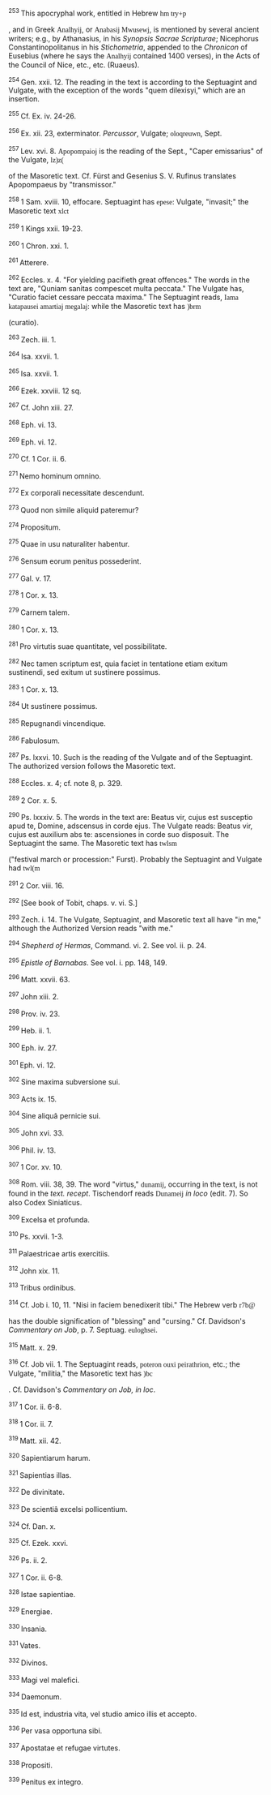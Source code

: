 <body>
 <p><a name="P7100_1554672"></a>
 <sup>253 </sup>This apocryphal work, entitled in Hebrew <font face="SPTiberian">hm try+p</font></p>
 
 <p>, and in Greek <font face="SPIonic">Analhyij</font>, or <font face="SPIonic">Anabasij Mwusewj</font>, is mentioned by several ancient writers; e.g., by Athanasius, in his <i>Synopsis Sacrae Scripturae</i>; Nicephorus Constantinopolitanus in his <i>Stichometria</i>, appended to the <i>Chronicon</i> of Eusebius (where he says the <font face="SPIonic">Analhyij</font> contained 1400 verses), in the Acts of the Council of Nice, etc., etc. (Ruaeus).</p>
 
 <p><a name="P7101_1555553"></a>
 <sup>254 </sup>Gen. xxii. 12. The reading in the text is according to the Septuagint and Vulgate, with the exception of the words "quem dilexisyi," which are an insertion. </p>
 
 <p><a name="P7102_1556157"></a>
 <sup>255 </sup>Cf. Ex. iv. 24-26.</p>
 
 <p><a name="P7103_1556245"></a>
 <sup>256 </sup>Ex. xii. 23, exterminator. <i>Percussor</i>, Vulgate; <font face="SPIonic">oloqreuwn</font>, Sept.</p>
 
 <p><a name="P7104_1556507"></a>
 <sup>257 </sup>Lev. xvi. 8. <font face="SPIonic">Apopompaioj</font> is the reading of the Sept., "Caper emissarius" of the Vulgate, <font face="SPTiberian">lz)z(</font></p>
 
 <p> of the Masoretic text. Cf. Fürst and Gesenius S. V. Rufinus translates Apopompaeus by "transmissor."</p>
 
 <p><a name="P7105_1556779"></a>
 <sup>258 </sup>1 Sam. xviii. 10, effocare. Septuagint has <font face="SPIonic">epese</font>: Vulgate, "invasit;" the Masoretic text <font face="SPTiberian">xlct</font></p>
 
 <p><a name="P7106_1557659"></a>
 <sup>259 </sup>1 Kings xxii. 19-23.</p>
 
 <p><a name="P7107_1558063"></a>
 <sup>260 </sup>1 Chron. xxi. 1.</p>
 
 <p><a name="P7108_1558144"></a>
 <sup>261 </sup>Atterere.</p>
 
 <p><a name="P7109_1558347"></a>
 <sup>262 </sup>Eccles. x. 4. "For yielding pacifieth great offences." The words in the text are, "Quniam sanitas compescet multa peccata." The Vulgate has, "Curatio faciet cessare peccata maxima." The Septuagint reads, <font face="SPIonic">Iama katapausei amartiaj megalaj</font>: while the Masoretic text has <font face="SPTiberian">)brm</font></p>
 
 <p> (curatio).</p>
 
 <p><a name="P7110_1558650"></a>
 <sup>263 </sup>Zech. iii. 1.</p>
 
 <p><a name="P7111_1558825"></a>
 <sup>264 </sup>Isa. xxvii. 1.</p>
 
 <p><a name="P7112_1558856"></a>
 <sup>265 </sup>Isa. xxvii. 1.</p>
 
 <p><a name="P7113_1559082"></a>
 <sup>266 </sup>Ezek. xxviii. 12 sq.</p>
 
 <p><a name="P7115_1560283"></a>
 <sup>267 </sup>Cf. John xiii. 27.</p>
 
 <p><a name="P7116_1560486"></a>
 <sup>268 </sup>Eph. vi. 13.</p>
 
 <p><a name="P7117_1560721"></a>
 <sup>269 </sup>Eph. vi. 12.</p>
 
 <p><a name="P7118_1560846"></a>
 <sup>270 </sup>Cf. 1 Cor. ii. 6.</p>
 
 <p><a name="P7119_1561454"></a>
 <sup>271 </sup>Nemo hominum omnino. </p>
 
 <p><a name="P7121_1561704"></a>
 <sup>272 </sup>Ex corporali necessitate descendunt.</p>
 
 <p><a name="P7122_1563761"></a>
 <sup>273 </sup>Quod non simile aliquid pateremur?</p>
 
 <p><a name="P7123_1564176"></a>
 <sup>274 </sup>Propositum.</p>
 
 <p><a name="P7124_1564473"></a>
 <sup>275 </sup>Quae in usu naturaliter habentur.</p>
 
 <p><a name="P7125_1566059"></a>
 <sup>276 </sup>Sensum eorum penitus possederint.</p>
 
 <p><a name="P7127_1566560"></a>
 <sup>277 </sup>Gal. v. 17.</p>
 
 <p><a name="P7128_1567014"></a>
 <sup>278 </sup>1 Cor. x. 13. </p>
 
 <p><a name="P7129_1567730"></a>
 <sup>279 </sup>Carnem talem.</p>
 
 <p><a name="P7130_1568475"></a>
 <sup>280 </sup>1 Cor. x. 13.</p>
 
 <p><a name="P7131_1568590"></a>
 <sup>281 </sup>Pro virtutis suae quantitate, vel possibilitate.</p>
 
 <p><a name="P7132_1569514"></a>
 <sup>282 </sup>Nec tamen scriptum est, quia faciet in tentatione etiam exitum sustinendi, sed exitum ut sustinere possimus.</p>
 
 <p><a name="P7133_1570089"></a>
 <sup>283 </sup>1 Cor. x. 13.</p>
 
 <p><a name="P7134_1570335"></a>
 <sup>284 </sup>Ut sustinere possimus.</p>
 
 <p><a name="P7135_1570852"></a>
 <sup>285 </sup>Repugnandi vincendique.</p>
 
 <p><a name="P7137_1571976"></a>
 <sup>286 </sup>Fabulosum.</p>
 
 <p><a name="P7138_1572256"></a>
 <sup>287 </sup>Ps. lxxvi. 10. Such is the reading of the Vulgate and of the Septuagint. The authorized version follows the Masoretic text.</p>
 
 <p><a name="P7139_1572638"></a>
 <sup>288 </sup>Eccles. x. 4; cf. note 8, p. 329. </p>
 
 <p><a name="P7140_1572857"></a>
 <sup>289 </sup>2 Cor. x. 5.</p>
 
 <p><a name="P7141_1573058"></a>
 <sup>290 </sup>Ps. lxxxiv. 5. The words in the text are: Beatus vir, cujus est susceptio apud te, Domine, adscensus in corde ejus. The Vulgate reads: Beatus vir, cujus est auxilium abs te: ascensiones in corde suo disposuit. The Septuagint the same. The Masoretic text has <font face="SPTiberian">twlsm</font></p>
 
 <p> ("festival march or procession:" Furst). Probably the Septuagint and Vulgate had <font face="SPTiberian">twl(m</font></p>
 
 <p><a name="P7142_1573480"></a>
 <sup>291 </sup>2 Cor. viii. 16.</p>
 
 <p><a name="P7143_1573639"></a>
 <sup>292 </sup>[See book of Tobit, chaps. v. vi. S.]</p>
 
 <p><a name="P7144_1573777"></a>
 <sup>293 </sup>Zech. i. 14. The Vulgate, Septuagint, and Masoretic text all have "in me," although the Authorized Version reads "with me."</p>
 
 <p><a name="P7145_1573933"></a>
 <sup>294 </sup><i>Shepherd of Hermas</i>, Command. vi. 2. See vol. ii. p. 24.</p>
 
 <p><a name="P7146_1574279"></a>
 <sup>295 </sup><i>Epistle of Barnabas</i>. See vol. i. pp. 148, 149.</p>
 
 <p><a name="P7147_1576156"></a>
 <sup>296 </sup>Matt. xxvii. 63.</p>
 
 <p><a name="P7148_1576401"></a>
 <sup>297 </sup>John xiii. 2.</p>
 
 <p><a name="P7149_1576508"></a>
 <sup>298 </sup>Prov. iv. 23.</p>
 
 <p><a name="P7150_1576684"></a>
 <sup>299 </sup>Heb. ii. 1.</p>
 
 <p><a name="P7151_1576756"></a>
 <sup>300 </sup>Eph. iv. 27.</p>
 
 <p><a name="P7152_1577608"></a>
 <sup>301 </sup>Eph. vi. 12.</p>
 
 <p><a name="P7154_1578414"></a>
 <sup>302 </sup>Sine maxima subversione sui. </p>
 
 <p><a name="P7155_1579286"></a>
 <sup>303 </sup>Acts ix. 15.</p>
 
 <p><a name="P7156_1579463"></a>
 <sup>304 </sup>Sine aliquâ pernicie sui.</p>
 
 <p><a name="P7157_1579668"></a>
 <sup>305 </sup>John xvi. 33.</p>
 
 <p><a name="P7158_1579795"></a>
 <sup>306 </sup>Phil. iv. 13.</p>
 
 <p><a name="P7159_1579922"></a>
 <sup>307 </sup>1 Cor. xv. 10.</p>
 
 <p><a name="P7160_1580342"></a>
 <sup>308 </sup>Rom. viii. 38, 39. The word "virtus," <font face="SPIonic">dunamij</font>, occurring in the text, is not found in the <i>text. recept</i>. Tischendorf reads <font face="SPIonic">Dunameij</font> <i>in loco</i> (edit. 7). So also Codex Siniaticus.</p>
 
 <p><a name="P7161_1580666"></a>
 <sup>309 </sup>Excelsa et profunda.</p>
 
 <p><a name="P7162_1581188"></a>
 <sup>310 </sup>Ps. xxvii. 1-3.</p>
 
 <p><a name="P7164_1582615"></a>
 <sup>311 </sup>Palaestricae artis exercitiis. </p>
 
 <p><a name="P7165_1584206"></a>
 <sup>312 </sup>John xix. 11.</p>
 
 <p><a name="P7166_1584405"></a>
 <sup>313 </sup>Tribus ordinibus.</p>
 
 <p><a name="P7167_1584988"></a>
 <sup>314 </sup>Cf. Job i. 10, 11. "Nisi in faciem benedixerit tibi." The Hebrew verb <font face="SPTiberian">r7b@</font></p>
 
 <p> has the double signification of "blessing" and "cursing." Cf. Davidson's <i>Commentary on Job</i>, p. 7. Septuag. <font face="SPIonic">euloghsei</font>.</p>
 
 <p><a name="P7169_1586232"></a>
 <sup>315 </sup>Matt. x. 29.</p>
 
 <p><a name="P7170_1586574"></a>
 <sup>316 </sup>Cf. Job vii. 1. The Septuagint reads, <font face="SPIonic">poteron ouxi peirathrion</font>, etc.; the Vulgate, "militia," the Masoretic text has <font face="SPTiberian">)bc</font></p>
 
 <p>. Cf. Davidson's <i>Commentary on Job, in loc</i>.</p>
 
 <p><a name="P7174_1587586"></a>
 <sup>317 </sup>1 Cor. ii. 6-8.</p>
 
 <p><a name="P7175_1588160"></a>
 <sup>318 </sup>1 Cor. ii. 7.</p>
 
 <p><a name="P7176_1588709"></a>
 <sup>319 </sup>Matt. xii. 42. </p>
 
 <p><a name="P7178_1590154"></a>
 <sup>320 </sup>Sapientiarum harum.</p>
 
 <p><a name="P7179_1590318"></a>
 <sup>321 </sup>Sapientias illas.</p>
 
 <p><a name="P7180_1590592"></a>
 <sup>322 </sup>De divinitate.</p>
 
 <p><a name="P7181_1591251"></a>
 <sup>323 </sup>De scientiâ excelsi pollicentium.</p>
 
 <p><a name="P7182_1591496"></a>
 <sup>324 </sup>Cf. Dan. x.</p>
 
 <p><a name="P7183_1591746"></a>
 <sup>325 </sup>Cf. Ezek. xxvi.</p>
 
 <p><a name="P7184_1592347"></a>
 <sup>326 </sup>Ps. ii. 2.</p>
 
 <p><a name="P7185_1592799"></a>
 <sup>327 </sup>1 Cor. ii. 6-8.</p>
 
 <p><a name="P7187_1592885"></a>
 <sup>328 </sup>Istae sapientiae.</p>
 
 <p><a name="P7188_1594018"></a>
 <sup>329 </sup>Energiae.</p>
 
 <p><a name="P7189_1594564"></a>
 <sup>330 </sup>Insania.</p>
 
 <p><a name="P7190_1594672"></a>
 <sup>331 </sup>Vates. </p>
 
 <p><a name="P7191_1594804"></a>
 <sup>332 </sup>Divinos.</p>
 
 <p><a name="P7192_1595000"></a>
 <sup>333 </sup>Magi vel malefici.</p>
 
 <p><a name="P7193_1595422"></a>
 <sup>334 </sup>Daemonum.</p>
 
 <p><a name="P7194_1595798"></a>
 <sup>335 </sup>Id est, industria vita, vel studio amico illis et accepto.</p>
 
 <p><a name="P7196_1596608"></a>
 <sup>336 </sup>Per vasa opportuna sibi.</p>
 
 <p><a name="P7197_1596812"></a>
 <sup>337 </sup>Apostatae et refugae virtutes.</p>
 
 <p><a name="P7198_1596930"></a>
 <sup>338 </sup>Propositi.</p>
 
 <p><a name="P7199_1597534"></a>
 <sup>339 </sup>Penitus ex integro.</p>
 
 </body>